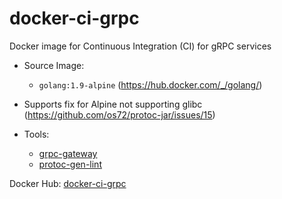 # docker-ci-grpc
Docker image for Continuous Integration (CI) for gRPC services

* Source Image:
  * ```golang:1.9-alpine``` (https://hub.docker.com/_/golang/)
  
* Supports fix for Alpine not supporting glibc (https://github.com/os72/protoc-jar/issues/15)

* Tools:
  * [grpc-gateway](https://github.com/grpc-ecosystem/grpc-gateway)
  * [protoc-gen-lint](https://github.com/ckaznocha/protoc-gen-lint)

Docker Hub: [docker-ci-grpc](https://hub.docker.com/r/chiahan1123/docker-ci-grpc/)
